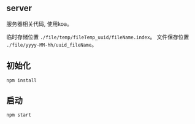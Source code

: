 ## server
服务器相关代码, 使用koa。

临时存储位置 `./file/temp/fileTemp_uuid/fileName.index`。
文件保存位置 `./file/yyyy-MM-hh/uuid_fileName`。

## 初始化
```
npm install
```

## 启动
```
npm start
```